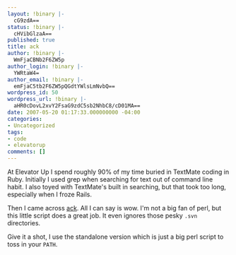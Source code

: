 ```yaml
---
layout: !binary |-
  cG9zdA==
status: !binary |-
  cHVibGlzaA==
published: true
title: ack
author: !binary |-
  WmFjaCBNb2F6ZW5p
author_login: !binary |-
  YWRtaW4=
author_email: !binary |-
  emFjaC5tb2F6ZW5pQGdtYWlsLmNvbQ==
wordpress_id: 50
wordpress_url: !binary |-
  aHR0cDovL2xvY2FsaG9zdC5sb2NhbC8/cD01MA==
date: 2007-05-20 01:17:33.000000000 -04:00
categories:
- Uncategorized
tags:
- code
- elevatorup
comments: []
---
```

At Elevator Up I spend roughly 90% of my time buried in TextMate coding in Ruby. Initially I used grep when searching for text out of command line habit. I also toyed with TextMate's built in searching, but that took too long, especially when I froze Rails.

Then I came across [ack](http://petdance.com/ack/). All I can say is wow. I'm not a big fan of perl, but this little script does a great job. It even ignores those pesky `.svn` directories.

Give it a shot, I use the standalone version which is just a big perl script to toss in your `PATH`.
